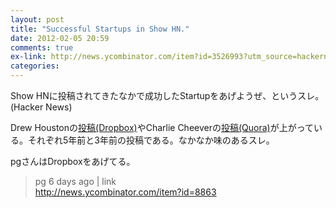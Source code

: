```yaml
---
layout: post
title: "Successful Startups in Show HN."
date: 2012-02-05 20:59
comments: true
ex-link: http://news.ycombinator.com/item?id=3526993?utm_source=hackernewsletter&utm_medium=email
categories: 
---
```

Show HNに投稿されてきたなかで成功したStartupをあげようぜ、というスレ。(Hacker News)                            
  
Drew Houstonの[投稿(Dropbox)](http://news.ycombinator.com/item?id=8863)やCharlie Cheeverの[投稿(Quora)](http://news.ycombinator.com/item?id=1197146)が上がっている。それぞれ5年前と3年前の投稿である。なかなか味のあるスレ。        

pgさんはDropboxをあげてる。
> pg 6 days ago | link     
http://news.ycombinator.com/item?id=8863  
